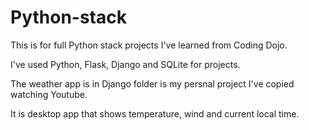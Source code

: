 # Python-stack

This is for full Python stack projects I've learned from Coding Dojo.

I've used Python, Flask, Django and SQLite for projects.

The weather app is in Django folder is my persnal project I've copied watching Youtube. 

It is desktop app that shows temperature, wind and current local time.
